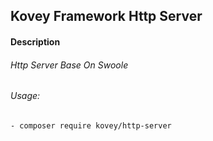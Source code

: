 ## Kovey Framework Http Server
#### Description
###### Http Server Base On Swoole
###### Usage:
    - composer require kovey/http-server
